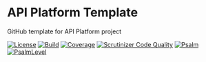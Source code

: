 API Platform Template
====
GitHub template for API Platform project

[![License](https://img.shields.io/github/license/kilip/api-platform-template?style=flat-square)](https://github.com/kilip/api-platform-template/blob/master/LICENSE)
[![Build](https://img.shields.io/github/workflow/status/kilip/api-platform-template/CI?style=flat-square)](https://github.com/kilip/api-platform-template/actions/workflows/ci.yml)
[![Coverage](https://img.shields.io/codecov/c/github/kilip/api-platform-template/branch/master?style=flat-square)](https://app.codecov.io/gh/kilip/api-platform-template)
[![Scrutinizer Code Quality](https://img.shields.io/scrutinizer/quality/g/kilip/api-platform-template/master?style=flat-square)](https://scrutinizer-ci.com/g/kilip/api-platform-template/?branch=master)
[![Psalm](https://shepherd.dev/github/kilip/api-platform-template/coverage.svg)](https://shepherd.dev/github/kilip/api-platform-template)
[![PsalmLevel](https://shepherd.dev/github/kilip/api-platform-template/level.svg)](https://shepherd.dev/github/kilip/api-platform-template)
